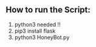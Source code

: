 How to run the Script:
----------------------

1. python3 needed !!
2. pip3 install flask
3. python3 HoneyBot.py
